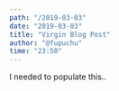 ```yaml
---
path: "/2019-03-03"
date: "2019-03-03"
title: "Virgin Blog Post"
author: "@fupuchu"
time: "23:50"
---
```


I needed to populate this..
